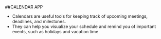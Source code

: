 ##CALENDAR APP
* Calendars are useful tools for keeping track of upcoming meetings, deadlines, and milestones. 
* They can help you visualize your schedule and remind you of important events, such as holidays and vacation time
